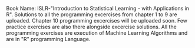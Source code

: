 Book Name: ISLR-"Introduction to Statistical Learning - with Applications in R".
Solutions to all the programming excercises from chapter 1 to 9 are uploaded.
Chapter 10 programming excercises will be uploaded soon.
Few practice exercises are also there alongside excercise solutions.
All the programming exercises are execution of Machine Learning Algorithms and are in "R" programming Language. 
